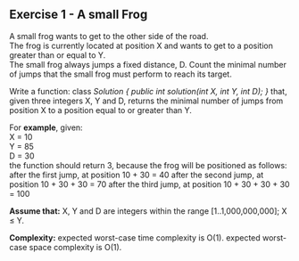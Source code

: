 Exercise 1 - A small Frog
-------------------------

A small frog wants to get to the other side of the road.  
The frog is currently located at position X and wants to get to a position greater than or equal to Y.  
The small frog always jumps a fixed distance, D.
Count the minimal number of jumps that the small frog must perform to reach its target.

Write a function:
class *Solution { public int solution(int X, int Y, int D); }*
that, given three integers X, Y and D, returns the minimal number of jumps from position X to a position equal to or greater than Y.

For **example**, given:  
  X = 10  
  Y = 85  
  D = 30  
the function should return 3, because the frog will be positioned as follows:
after the first jump, at position 10 + 30 = 40
after the second jump, at position 10 + 30 + 30 = 70
after the third jump, at position 10 + 30 + 30 + 30 = 100

**Assume that:**
X, Y and D are integers within the range [1..1,000,000,000];
X ≤ Y.

**Complexity:**
expected worst-case time complexity is O(1).
expected worst-case space complexity is O(1).